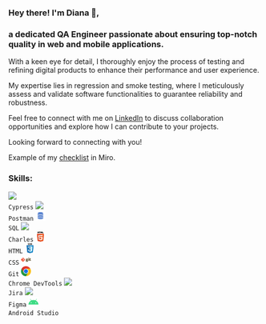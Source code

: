 ### Hey there! I'm Diana 👋, 
### a dedicated QA Engineer passionate about ensuring top-notch quality in web and mobile applications.

With a keen eye for detail, I thoroughly enjoy the process of testing and refining digital products to enhance their performance and user experience.

My expertise lies in regression and smoke testing, where I meticulously assess and validate software functionalities to guarantee reliability and robustness.

Feel free to connect with me on [LinkedIn](https://www.linkedin.com/in/diana-sharopova-179ba72bb) to discuss collaboration opportunities and explore how I can contribute to your projects.

Looking forward to connecting with you!

Example of my [checklist](https://miro.com/app/board/uXjVNgiLMN4=/?share_link_id=566276577401) in Miro.

### Skills:
<code><img height="20" src="https://asset.brandfetch.io/idIq_kF0rb/idv3zwmSiY.jpeg"> Cypress</code>
<code><img height="20" src="https://static.wixstatic.com/media/c9c793_e1dd3e211bc34f31aaa4e70cf23e79df~mv2.png/v1/fit/w_642%2Ch_620%2Cal_c%2Cq_80,enc_auto/file.jpg"> Postman</code>
<code><img height="20" src="https://raw.githubusercontent.com/github/explore/80688e429a7d4ef2fca1e82350fe8e3517d3494d/topics/sql/sql.png"> SQL</code>
<code><img height="20" src="https://cdn.icon-icons.com/icons2/3053/PNG/512/charles_proxy_macos_bigsur_icon_190302.png"> Charles</code>
<code><img height="20" src="https://raw.githubusercontent.com/github/explore/80688e429a7d4ef2fca1e82350fe8e3517d3494d/topics/html/html.png"> HTML</code>
<code><img height="20" src="https://raw.githubusercontent.com/github/explore/80688e429a7d4ef2fca1e82350fe8e3517d3494d/topics/css/css.png"> CSS</code>
<code><img height="20" src="https://raw.githubusercontent.com/github/explore/80688e429a7d4ef2fca1e82350fe8e3517d3494d/topics/git/git.png"> Git</code>
<code><img height="20" src="https://raw.githubusercontent.com/github/explore/80688e429a7d4ef2fca1e82350fe8e3517d3494d/topics/chrome/chrome.png"> Chrome DevTools</code>
<code><img height="20" src="https://w7.pngwing.com/pngs/992/738/png-transparent-jira-hd-logo-thumbnail.png"> Jira</code>
<code><img height="20" src="https://w7.pngwing.com/pngs/911/515/png-transparent-figma-logo-brand-logos-brands-in-colors-icon-thumbnail.png"> Figma</code>
<code><img height="20" src="https://raw.githubusercontent.com/github/explore/80688e429a7d4ef2fca1e82350fe8e3517d3494d/topics/android/android.png"> Android Studio</code>
